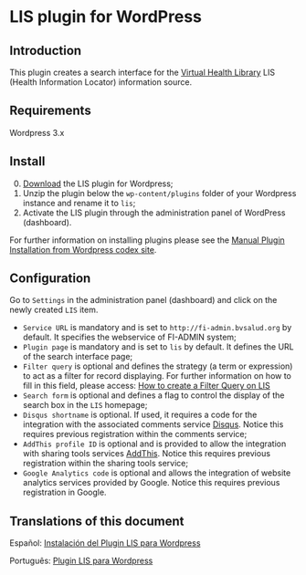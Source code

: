 LIS plugin for WordPress
========================

## Introduction

This plugin creates a search interface for the [Virtual Health Library](http://modelo.bvsalud.org/en/) LIS (Health Information Locator) information source.

## Requirements

Wordpress 3.x

## Install

0. [Download](https://github.com/bireme/lis-wp-plugin/archive/master.zip) the LIS plugin for Wordpress;
0. Unzip the plugin below the `wp-content/plugins` folder of your Wordpress instance and rename it to `lis`;
0. Activate the LIS plugin through the administration panel of WordPress (dashboard).
 
For further information on installing plugins please see the [Manual Plugin Installation from Wordpress codex site](http://codex.wordpress.org/Managing_Plugins#Manual_Plugin_Installation).

## Configuration

Go to `Settings` in the administration panel (dashboard) and click on the newly created `LIS` item.
* `Service URL` is mandatory and is set to `http://fi-admin.bvsalud.org` by default. It specifies the webservice of FI-ADMIN system; 
* `Plugin page` is mandatory and is set to `lis` by default. It defines the URL of the search interface page;
* `Filter query` is optional and defines the strategy (a term or expression) to act as a filter for record displaying. For further information on how to fill in this field, please access: [How to create a Filter Query on LIS](http://wiki.bireme.org/en/index.php/How_to_create_a_Filter_Query_for_LIS)
* `Search form` is optional and defines a flag to control the display of the search box in the `LIS` homepage;
* `Disqus shortname` is optional. If used, it requires a code for the integration with the associated comments service  [Disqus](http://disqus.com/). Notice this requires previous registration within the comments service;
* `AddThis profile ID` is optional and is provided to allow the integration with sharing tools services [AddThis](http://www.addthis.com/). Notice this requires previous registration within the sharing tools service;
* `Google Analytics code` is optional and allows the integration of website analytics services provided by Google. Notice this requires previous registration in Google.

## Translations of this document

Español: [Instalación del Plugin LIS para Wordpress](http://wiki.bireme.org/es/index.php/Instalaci%C3%B3n_del_Plugin_LIS_para_Wordpress)

Português: [Plugin LIS para Wordpress](http://wiki.bireme.org/pt/index.php/Plugin_LIS_para_Wordpress)
